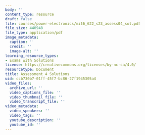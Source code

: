 ```yaml
---
body: ''
content_type: resource
draft: false
file: courses/power-electronics/mit6_622_s23_assess04_sol.pdf
file_size: 440948
file_type: application/pdf
image_metadata:
  caption: ''
  credit: ''
  image-alt: ''
learning_resource_types:
- Exams with Solutions
license: https://creativecommons.org/licenses/by-nc-sa/4.0/
resourcetype: Document
title: Assessment 4 Solutions
uid: ccb730b7-01ff-45f7-bc86-27f1945305a4
video_files:
  archive_url: ''
  video_captions_file: ''
  video_thumbnail_file: ''
  video_transcript_file: ''
video_metadata:
  video_speakers: ''
  video_tags: ''
  youtube_description: ''
  youtube_id: ''
---
```

